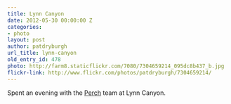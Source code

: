 ```yaml
---
title: Lynn Canyon
date: 2012-05-30 00:00:00 Z
categories:
- photo
layout: post
author: patdryburgh
url_title: lynn-canyon
old_entry_id: 478
photo: http://farm8.staticflickr.com/7080/7304659214_095dc8b437_b.jpg
flickr-link: http://www.flickr.com/photos/patdryburgh/7304659214/
---
```


Spent an evening with the <a href="http://perch.co">Perch</a> team at Lynn Canyon.